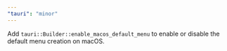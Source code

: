 ```yaml
---
"tauri": "minor"
---
```


Add `tauri::Builder::enable_macos_default_menu` to enable or disable the default menu creation on macOS.
